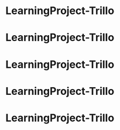 # LearningProject-Trillo
# LearningProject-Trillo
# LearningProject-Trillo
# LearningProject-Trillo
# LearningProject-Trillo
